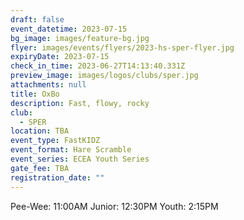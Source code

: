 ```yaml
---
draft: false
event_datetime: 2023-07-15
bg_image: images/feature-bg.jpg
flyer: images/events/flyers/2023-hs-sper-flyer.jpg
expiryDate: 2023-07-15
check_in_time: 2023-06-27T14:13:40.331Z
preview_image: images/logos/clubs/sper.jpg
attachments: null
title: OxBo
description: Fast, flowy, rocky
club:
  - SPER
location: TBA
event_type: FastKIDZ
event_format: Hare Scramble
event_series: ECEA Youth Series
gate_fee: TBA
registration_date: ""
---
```


Pee-Wee: 11:00AM
Junior: 12:30PM
Youth: 2:15PM